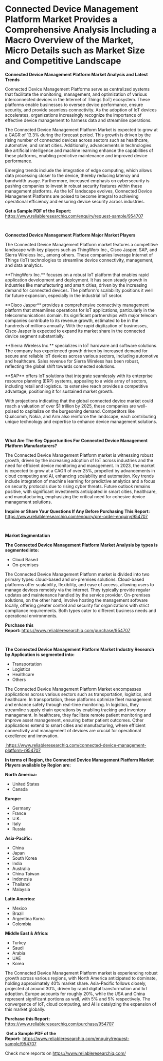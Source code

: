<p><h1>Connected Device Management Platform Market Provides a Comprehensive Analysis Including a Macro Overview of the Market, Micro Details such as Market Size and Competitive Landscape</h1></p><p><strong>Connected Device Management Platform Market Analysis and Latest Trends</strong></p>
<p><p>Connected Device Management Platforms serve as centralized systems that facilitate the monitoring, management, and optimization of various interconnected devices in the Internet of Things (IoT) ecosystem. These platforms enable businesses to oversee device performance, ensure security, and provide seamless connectivity. As the adoption of IoT devices accelerates, organizations increasingly recognize the importance of effective device management to harness data and streamline operations.</p><p>The Connected Device Management Platform Market is expected to grow at a CAGR of 13.3% during the forecast period. This growth is driven by the rising number of connected devices across sectors such as healthcare, automotive, and smart cities. Additionally, advancements in technologies like artificial intelligence and machine learning enhance the capabilities of these platforms, enabling predictive maintenance and improved device performance.</p><p>Emerging trends include the integration of edge computing, which allows data processing closer to the device, thereby reducing latency and bandwidth usage. Furthermore, increased emphasis on cybersecurity is pushing companies to invest in robust security features within these management platforms. As the IoT landscape evolves, Connected Device Management Platforms are poised to become integral to achieving operational efficiency and ensuring device security across industries.</p></p>
<p><strong>Get a Sample PDF of the Report:&nbsp;</strong> <a href="https://www.reliableresearchiq.com/enquiry/request-sample/954707?utm_campaign=2883&utm_medium=2&utm_source=Github&utm_content=ia&utm_term=07032025&utm_id=connected-device-management-platform">https://www.reliableresearchiq.com/enquiry/request-sample/954707</a></p>
<p>&nbsp;</p>
<p><strong>Connected Device Management Platform Major Market Players</strong></p>
<p><p>The Connected Device Management Platform market features a competitive landscape with key players such as ThingWorx Inc., Cisco Jasper, SAP, and Sierra Wireless Inc., among others. These companies leverage Internet of Things (IoT) technologies to streamline device connectivity, management, and data analytics.</p><p>**ThingWorx Inc.** focuses on a robust IoT platform that enables rapid application development and deployment. It has seen steady growth in industries like manufacturing and smart cities, driven by the increasing demand for connected devices. The platform's scalability positions it well for future expansion, especially in the industrial IoT sector.</p><p>**Cisco Jasper** provides a comprehensive connectivity management platform that streamlines operations for IoT applications, particularly in the telecommunications domain. Its significant partnerships with major telecom companies contribute to its revenue growth, estimated to be in the hundreds of millions annually. With the rapid digitization of businesses, Cisco Jasper is expected to expand its market share in the connected device segment substantially.</p><p>**Sierra Wireless Inc.** specializes in IoT hardware and software solutions. The company has experienced growth driven by increased demand for secure and reliable IoT devices across various sectors, including automotive and healthcare. Sales revenue for Sierra Wireless has been robust, reflecting the global shift towards connected solutions.</p><p>**SAP** offers IoT solutions that integrate seamlessly with its enterprise resource planning (ERP) systems, appealing to a wide array of sectors, including retail and logistics. Its extensive reach provides a competitive advantage, positioning it for sustained market growth.</p><p>With projections indicating that the global connected device market could reach a valuation of over $1 trillion by 2025, these companies are well-poised to capitalize on the burgeoning demand. Competitors like Qualcomm, Nokia, and Arm also reinforce the landscape, each contributing unique technology and expertise to enhance device management solutions.</p></p>
<p>&nbsp;</p>
<p><strong>What Are The Key Opportunities For Connected Device Management Platform Manufacturers?</strong></p>
<p><p>The Connected Device Management Platform market is witnessing robust growth, driven by the increasing adoption of IoT across industries and the need for efficient device monitoring and management. In 2023, the market is expected to grow at a CAGR of over 25%, propelled by advancements in cloud computing and AI, enhancing scalability and automation. Key trends include integration of machine learning for predictive analytics and a focus on security protocols due to rising cyber threats. Future outlook remains positive, with significant investments anticipated in smart cities, healthcare, and manufacturing, emphasizing the critical need for cohesive device management solutions.</p></p>
<p><strong>Inquire or Share Your Questions If Any Before Purchasing This Report:</strong> <a href="https://www.reliableresearchiq.com/enquiry/pre-order-enquiry/954707?utm_campaign=2883&utm_medium=2&utm_source=Github&utm_content=ia&utm_term=07032025&utm_id=connected-device-management-platform">https://www.reliableresearchiq.com/enquiry/pre-order-enquiry/954707</a></p>
<p>&nbsp;</p>
<p><strong>Market Segmentation</strong></p>
<p><strong>The Connected Device Management Platform Market Analysis by types is segmented into:</strong></p>
<p><ul><li>Cloud Based</li><li>On-premises</li></ul></p>
<p><p>The Connected Device Management Platform market is divided into two primary types: cloud-based and on-premises solutions. Cloud-based platforms offer scalability, flexibility, and ease of access, allowing users to manage devices remotely via the internet. They typically provide regular updates and maintenance handled by the service provider. On-premises solutions, on the other hand, involve hosting the management software locally, offering greater control and security for organizations with strict compliance requirements. Both types cater to different business needs and operational environments.</p></p>
<p><strong>Purchase this Report:&nbsp;</strong><a href="https://www.reliableresearchiq.com/purchase/954707?utm_campaign=2883&utm_medium=2&utm_source=Github&utm_content=ia&utm_term=07032025&utm_id=connected-device-management-platform">https://www.reliableresearchiq.com/purchase/954707</a></p>
<p>&nbsp;</p>
<p><strong>The Connected Device Management Platform Market Industry Research by Application is segmented into:</strong></p>
<p><ul><li>Transportation</li><li>Logistics</li><li>Healthcare</li><li>Others</li></ul></p>
<p><p>The Connected Device Management Platform Market encompasses applications across various sectors such as transportation, logistics, and healthcare. In transportation, these platforms optimize fleet management and enhance safety through real-time monitoring. In logistics, they streamline supply chain operations by enabling tracking and inventory management. In healthcare, they facilitate remote patient monitoring and improve asset management, ensuring better patient outcomes. Other applications extend to smart cities and manufacturing, where efficient connectivity and management of devices are crucial for operational excellence and innovation.</p></p>
<p><a href="https://www.reliableresearchiq.com/connected-device-management-platform-r954707?utm_campaign=2883&utm_medium=2&utm_source=Github&utm_content=ia&utm_term=07032025&utm_id=connected-device-management-platform">&nbsp;https://www.reliableresearchiq.com/connected-device-management-platform-r954707</a></p>
<p><strong>In terms of Region, the Connected Device Management Platform Market Players available by Region are:</strong></p>
<p>
    <p> <strong> North America: </strong>
        <ul>
            <li>United States</li>
            <li>Canada</li>
        </ul>
        </p> 
    <p> <strong> Europe: </strong>
        <ul>
            <li>Germany</li>
            <li>France</li>
            <li>U.K.</li>
            <li>Italy</li>
            <li>Russia</li>
        </ul>
        </p> 
    <p> <strong> Asia-Pacific: </strong>
        <ul>
            <li>China</li>
            <li>Japan</li>
            <li>South Korea</li>
            <li>India</li>
            <li>Australia</li>
            <li>China Taiwan</li>
            <li>Indonesia</li>
            <li>Thailand</li>
            <li>Malaysia</li>
        </ul>
        </p> 
    <p> <strong> Latin America: </strong>
        <ul>
            <li>Mexico</li>
            <li>Brazil</li>
            <li>Argentina Korea</li>
            <li>Colombia</li>
        </ul>
        </p> 
    <p> <strong> Middle East & Africa: </strong>
        <ul>
            <li>Turkey</li>
            <li>Saudi</li>
            <li>Arabia</li>
            <li>UAE</li>
            <li>Korea</li>
        </ul>
    </p>
    </p>
<p><p>The Connected Device Management Platform market is experiencing robust growth across various regions, with North America anticipated to dominate, holding approximately 40% market share. Asia-Pacific follows closely, projected at around 30%, driven by rapid digital transformation and IoT adoption. Europe accounts for roughly 20%, while the USA and China represent significant portions as well, with 5% and 5% respectively. The convergence of IoT, cloud computing, and AI is catalyzing the expansion of this market globally.</p></p>
<p><strong>Purchase this Report: </strong><a href="https://www.reliableresearchiq.com/purchase/954707?utm_campaign=2883&utm_medium=2&utm_source=Github&utm_content=ia&utm_term=07032025&utm_id=connected-device-management-platform">https://www.reliableresearchiq.com/purchase/954707</a></p>
<p>&nbsp;<strong>Get a Sample PDF of the Report:&nbsp;&nbsp;</strong><a href="https://www.reliableresearchiq.com/enquiry/request-sample/954707?utm_campaign=2883&utm_medium=2&utm_source=Github&utm_content=ia&utm_term=07032025&utm_id=connected-device-management-platform">https://www.reliableresearchiq.com/enquiry/request-sample/954707</a></p>
<p><strong></strong></p>
<p>Check more reports on <a href="https://www.reliableresearchiq.com/?utm_campaign=2883&utm_medium=2&utm_source=Github&utm_content=ia&utm_term=07032025&utm_id=connected-device-management-platform">https://www.reliableresearchiq.com/</a></p>